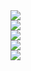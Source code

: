 <div class="container">
  <div class="thumb">
    <div data-title="Every Person in NYC" data-name="ScatterplotLayer">
      <a href="#/examples/scatterplot-layer">
        <img src="images/demo-thumb-01.jpg" />
      </a>
    </div>
  </div>
  <div class="thumb">
    <div data-title="US County-to-County Migration" data-name="ArcLayer">
      <a href="#/examples/arc-layer">
        <img src="images/demo-thumb-02.jpg" />
      </a>
    </div>
  </div>
  <div class="thumb">
    <div data-title="Richest Regions on Earth" data-name="ChoroplethLayer">
      <a href="#/examples/choropleth-layer">
        <img src="images/demo-thumb-03.jpg" />
      </a>
    </div>
  </div>
  <div class="thumb">
    <div class="bg-black" data-title="Access Public Transit in California" data-name="ScreenGridLayer">
      <a href="#/examples/screen-grid-layer">
        <img src="images/demo-thumb-04.jpg" />
      </a>
    </div>
  </div>
  <div class="thumb">
    <div class="bg-black" data-title="Taxi Trips in NYC" data-name="Example Layer">
      <a href="#/examples/trip-routes">
        <img src="images/demo-thumb-05.jpg" />
      </a>
      </div>
  </div>
</div>
